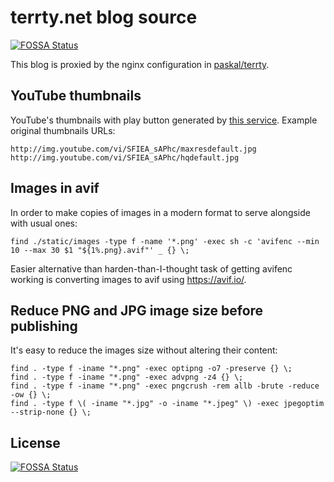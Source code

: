 # terrty.net blog source
[![FOSSA Status](https://app.fossa.com/api/projects/git%2Bgithub.com%2Fpaskal%2Fblog.svg?type=shield)](https://app.fossa.com/projects/git%2Bgithub.com%2Fpaskal%2Fblog?ref=badge_shield)


This blog is proxied by the nginx configuration in [paskal/terrty](https://github.com/paskal/terrty).

## YouTube thumbnails

YouTube's thumbnails with play button generated by [this service](https://addplaybuttontoimage.way4info.net). Example original thumbnails URLs:

    http://img.youtube.com/vi/SFIEA_sAPhc/maxresdefault.jpg
    http://img.youtube.com/vi/SFIEA_sAPhc/hqdefault.jpg

## Images in avif

In order to make copies of images in a modern format to serve alongside with usual ones:

    find ./static/images -type f -name '*.png' -exec sh -c 'avifenc --min 10 --max 30 $1 "${1%.png}.avif"' _ {} \;

Easier alternative than harden-than-I-thought task of getting avifenc working is converting images to avif using https://avif.io/.

## Reduce PNG and JPG image size before publishing

It's easy to reduce the images size without altering their content:

    find . -type f -iname "*.png" -exec optipng -o7 -preserve {} \;
    find . -type f -iname "*.png" -exec advpng -z4 {} \;
    find . -type f -iname "*.png" -exec pngcrush -rem allb -brute -reduce -ow {} \;
    find . -type f \( -iname "*.jpg" -o -iname "*.jpeg" \) -exec jpegoptim --strip-none {} \;


## License
[![FOSSA Status](https://app.fossa.com/api/projects/git%2Bgithub.com%2Fpaskal%2Fblog.svg?type=large)](https://app.fossa.com/projects/git%2Bgithub.com%2Fpaskal%2Fblog?ref=badge_large)